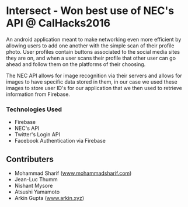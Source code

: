 # Intersect - Won best use of NEC's API @ CalHacks2016

An android application meant to make networking even more efficient by allowing users to add one another with the simple scan of their profile photo. User profiles contain buttons associated to the social media sites they are on, and when a user scans their profile that other user can go ahead and follow them on the platforms of their choosing.

The NEC API allows for image recognition via their servers and allows for images to have specific data stored in them, in our case we used these images to store user ID's for our application that we then used to retrieve information from Firebase.


### Technologies Used
- Firebase
- NEC's API
- Twitter's Login API
- Facebook Authentication via Firebase

## Contributers
- Mohammad Sharif (www.mohammadsharif.com)
- Jean-Luc Thumm
- Nishant Mysore
- Atsushi Yamamoto
- Arkin Gupta (www.arkin.xyz)

